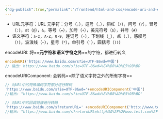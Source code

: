 ```yaml
---
{"dg-publish":true,"permalink":"/frontend/html-and-css/encode-uri-and-encode-uri-component/","created":"2024-05-15T15:57:14.936+08:00","updated":"2024-05-15T16:00:54.267+08:00"}
---
```



+ URL元字符：URL 元字符：分号（`;`），逗号（`,`），斜杠（`/`），问号（`?`），冒号（`:`），at（`@`），`&`，等号（`=`），加号（`+`），美元符号（`$`），井号（`#`）
+ 语义字符：`a-z`，`A-Z`，`0-9`，连词号（`-`），下划线（`_`），点（`.`），感叹号（`!`），波浪线（`~`），星号（`*`），单引号（`'`），圆括号（`()`）

encodeURI: 将==**元字符和语义字符之外**==的字符，都进行转义
```js
encodeURI('https://www.baidu.com/s?ie=UTF-8&wd=中国')
// 输出: https://www.baidu.com/s?ie=UTF-8&wd=%E4%B8%AD%E5%9B%BD
```

encodeURIComponent: 会转码==除了语义字符之外的所有字符==
```js
// 对URL中的特殊编码字符部分进行转码
'https://www.baidu.com/s?ie=UTF-8&wd='+encodeURIComponent('中国')
//输出: "https://www.baidu.com/s?ie=UTF-8&wd=%E4%B8%AD%E5%9B%BD"

// 对URL中的回调链接进行转码
'https://www.baidu.com/s?returnURL=' +encodeURIComponent('http://www.test.com/')
//输出: "https://www.baidu.com/s?returnURL=http%3A%2F%2Fwww.test.com%2F"

```